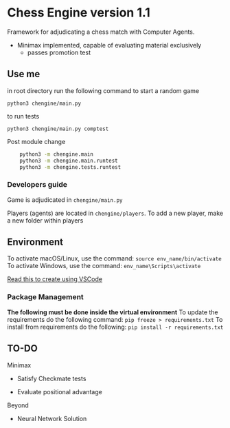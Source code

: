 # Chess Engine version 1.1
Framework for adjudicating a chess match with Computer Agents. 

* Minimax implemented, capable of evaluating material exclusively
    * passes promotion test
    

## Use me

in root directory run the following command to start a random game
```
python3 chengine/main.py
```
    
to run tests
```
python3 chengine/main.py comptest
```

Post module change

```bash
    python3 -m chengine.main
    python3 -m chengine.main.runtest
    python3 -m chengine.tests.runtest
```

### Developers guide

Game is adjudicated in `chengine/main.py`

Players (agents) are located in `chengine/players`.
To add a new player, make a new folder within players

## Environment

To activate macOS/Linux, use the command: `source env_name/bin/activate`
To activate Windows, use the command: `env_name\Scripts\activate`

[Read this to create using VSCode](https://code.visualstudio.com/docs/python/environments)

### Package Management

**The following must be done inside the virtual environment**
To update the requirements do the following command: `pip freeze > requirements.txt`
To install from requirements do the following: `pip install -r requirements.txt`

## TO-DO

Minimax
* Satisfy Checkmate tests

* Evaluate positional advantage

Beyond

* Neural Network Solution
